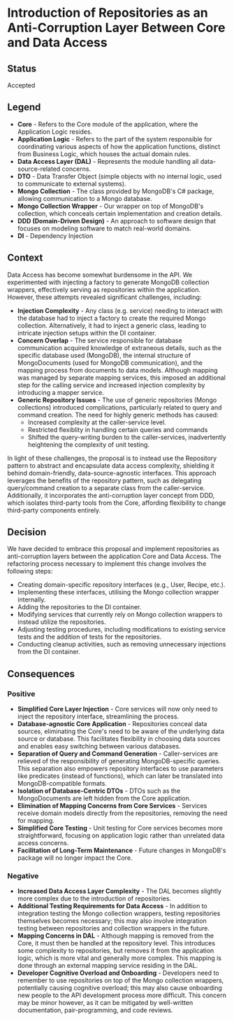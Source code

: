 # Introduction of Repositories as an Anti-Corruption Layer Between Core and Data Access

## Status
Accepted

## Legend
- **Core** - Refers to the Core module of the application, where the Application Logic resides.
- **Application Logic** - Refers to the part of the system responsible for coordinating various aspects of how the application functions, distinct from Business Logic, which houses the actual domain rules.
- **Data Access Layer (DAL)** - Represents the module handling all data-source-related concerns.
- **DTO** - Data Transfer Object (simple objects with no internal logic, used to communicate to external systems).
- **Mongo Collection** - The class provided by MongoDB's C# package, allowing communication to a Mongo database.
- **Mongo Collection Wrapper** - Our wrapper on top of MongoDB's collection, which conceals certain implementation and creation details.
- **DDD (Domain-Driven Design)** - An approach to software design that focuses on modeling software to match real-world domains.
- **DI** - Dependency Injection

## Context
Data Access has become somewhat burdensome in the API. We experimented with injecting a factory to generate MongoDB collection wrappers, effectively serving as repositories within the application. However, these attempts revealed significant challenges, including:

- **Injection Complexity** - Any class (e.g. service) needing to interact with the database had to inject a factory to create the required Mongo collection. Alternatively, it had to inject a generic class, leading to intricate injection setups within the DI container.
- **Concern Overlap** - The service responsible for database communication acquired knowledge of extraneous details, such as the specific database used (MongoDB), the internal structure of MongoDocuments (used for MongoDB communication), and the mapping process from documents to data models. Although mapping was managed by separate mapping services, this imposed an additional step for the calling service and increased injection complexity by introducing a mapper service.
- **Generic Repository Issues** - The use of generic repositories (Mongo collections) introduced complications, particularly related to query and command creation. The need for highly generic methods has caused:
    - Increased complexity at the caller-service level.
    - Restricted flexiblity in handling certain queries and commands
    - Shifted the query-writing burden to the caller-services, inadvertently heightening the complexity of unit testing.

In light of these challenges, the proposal is to instead use the Repository pattern to abstract and encapsulate data access complexity, shielding it behind domain-friendly, data-source-agnostic interfaces. This approach leverages the benefits of the repository pattern, such as delegating query/command creation to a separate class from the caller-service. Additionally, it incorporates the anti-corruption layer concept from DDD, which isolates third-party tools from the Core, affording flexibility to change third-party components entirely.

## Decision
We have decided to embrace this proposal and implement repositories as anti-corruption layers between the application Core and Data Access. The refactoring process necessary to implement this change involves the following steps:
- Creating domain-specific repository interfaces (e.g., User, Recipe, etc.).
- Implementing these interfaces, utilising the Mongo collection wrapper internally.
- Adding the repositories to the DI container.
- Modifying services that currently rely on Mongo collection wrappers to instead utilize the repositories.
- Adjusting testing procedures, including modifications to existing service tests and the addition of tests for the repositories.
- Conducting cleanup activities, such as removing unnecessary injections from the DI container.

## Consequences

### Positive
- **Simplified Core Layer Injection** - Core services will now only need to inject the repository interface, streamlining the process.
- **Database-agnostic Core Application** - Repositories conceal data sources, eliminating the Core's need to be aware of the underlying data source or database. This facilitates flexibility in choosing data sources and enables easy switching between various databases.
- **Separation of Query and Command Generation** - Caller-services are relieved of the responsibility of generating MongoDB-specific queries. This separation also empowers repository interfaces to use parameters like predicates (instead of functions), which can later be translated into MongoDB-compatible formats.
- **Isolation of Database-Centric DTOs** - DTOs such as the MongoDocuments are left hidden from the Core application.
- **Elimination of Mapping Concerns from Core Services** - Services receive domain models directly from the repositories, removing the need for mapping.
- **Simplified Core Testing** - Unit testing for Core services becomes more straightforward, focusing on application logic rather than unrelated data access concerns.
- **Facilitation of Long-Term Maintenance** - Future changes in MongoDB's package will no longer impact the Core.

### Negative
- **Increased Data Access Layer Complexity** - The DAL becomes slightly more complex due to the introduction of repositories.
- **Additional Testing Requirements for Data Access** - In addition to integration testing the Mongo collection wrappers, testing repositories themselves becomes necessary; this may also involve integration testing between repositories and collection wrappers in the future.
- **Mapping Concerns in DAL** - Although mapping is removed from the Core, it must then be handled at the repository level. This introduces some complexity to repositories, but removes it from the application logic, which is more vital and generally more complex. This mapping is done through an external mapping service residing in the DAL.
- **Developer Cognitive Overload and Onboarding** - Developers need to remember to use repositories on top of the Mongo collection wrappers, potentially causing cognitive overload; this may also cause onboarding new people to the API development process more difficult. This concern may be minor however, as it can be mitigated by well-written documentation, pair-programming, and code reviews.
